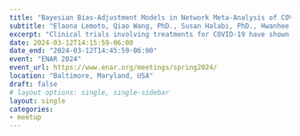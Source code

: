 ```yaml
---
title: "Bayesian Bias-Adjustment Models in Network Meta-Analysis of COVID-19 trials"
subtitle: "Elaona Lemoto, Qiao Wang, PhD., Susan Halabi, PhD., Hwanhee Hong, PhD."
excerpt: "Clinical trials involving treatments for COVID-19 have shown varying levels of rigor and consistency, but very few studies have addressed the potential bias in estimating the treatment effect from these trials. A large body of literature have shown that including trials at risk in a network-meta analysis (NMA) could result in biased treatment effect estimates. Network meta-analysis combines multiple trials to create evidence about the comparative effectiveness of multiple treatments. In this presentation, we will introduce Bayesian bias-adjustment methods in NMA under contrast-based and arm-based frameworks to estimate bias-corrected treatment effects. The risk of bias of a trial is classified into three groups: low, some, or high concerns using the Cochrane risk-of-bias tool. Our method proposes a probabilistic model to incorporate uncertainty from studies given ‘some concerns’. We present an extensive simulation study to evaluate model performance and illustrate our methods using NMA of COVID-19 trials. The results present the impact of including studies with risk of bias in NMA and how they should be interpreted."
date: 2024-03-12T14:15:59-06:00
date_end: "2024-03-12T14:45:59-06:00"
event: "ENAR 2024"
event_url: https://www.enar.org/meetings/spring2024/
location: "Baltimore, Maryland, USA"
draft: false
# layout options: single, single-sidebar
layout: single
categories:
- meetup
---
```


